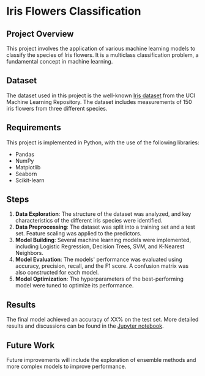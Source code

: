 # Iris Flowers Classification

## Project Overview

This project involves the application of various machine learning models to classify the species of Iris flowers. It is a multiclass classification problem, a fundamental concept in machine learning.

## Dataset

The dataset used in this project is the well-known [Iris dataset](https://archive.ics.uci.edu/ml/datasets/Iris) from the UCI Machine Learning Repository. The dataset includes measurements of 150 iris flowers from three different species.

## Requirements

This project is implemented in Python, with the use of the following libraries:

- Pandas
- NumPy
- Matplotlib
- Seaborn
- Scikit-learn

## Steps

1. **Data Exploration**: The structure of the dataset was analyzed, and key characteristics of the different iris species were identified.
2. **Data Preprocessing**: The dataset was split into a training set and a test set. Feature scaling was applied to the predictors.
3. **Model Building**: Several machine learning models were implemented, including Logistic Regression, Decision Trees, SVM, and K-Nearest Neighbors.
4. **Model Evaluation**: The models' performance was evaluated using accuracy, precision, recall, and the F1 score. A confusion matrix was also constructed for each model.
5. **Model Optimization**: The hyperparameters of the best-performing model were tuned to optimize its performance.

## Results

The final model achieved an accuracy of XX% on the test set. More detailed results and discussions can be found in the [Jupyter notebook](link-to-notebook).

## Future Work

Future improvements will include the exploration of ensemble methods and more complex models to improve performance.
